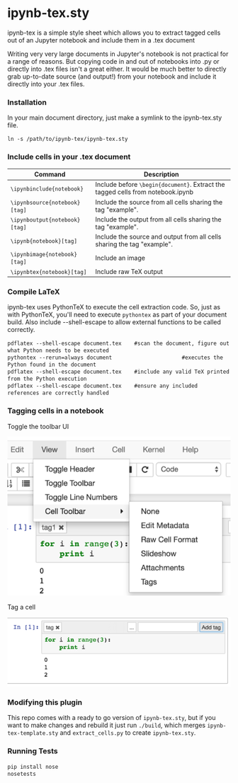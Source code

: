 # ipynb-tex.sty

ipynb-tex is a simple style sheet which allows you to extract tagged cells out of an Jupyter notebook and include them in a .tex document

Writing very very large documents in Jupyter's notebook is not practical for a range of reasons. But copying code in and out of notebooks into .py or directly into .tex files isn't a great either. It would be much better to directly grab up-to-date source (and output!) from your notebook and include it directly into your .tex files.


### Installation
In your main document directory, just make a symlink to the ipynb-tex.sty file.

    ln -s /path/to/ipynb-tex/ipynb-tex.sty

### Include cells in your .tex document

| Command                           | Description                                                                                                                 |
|--------------------------------------------------------------|---------------------------------------------------------------------------------------------------------------------|
| `\ipynbinclude{notebook}`         | Include before `\begin{document}`. Extract the tagged cells from notebook.ipynb |
| `\ipynbsource{notebook}[tag]` | Include the source from all cells sharing the tag "example".                                                                |
| `\ipynboutput{notebook}[tag]` | Include the output from all cells sharing the tag "example".                                                                |
| `\ipynb{notebook}[tag]`       | Include the source and output from all cells sharing the tag "example".                                                     |
| `\ipynbimage{notebook}[tag]` | Include an image |
| `\ipynbtex{notebook}[tag]` | Include raw TeX output |

### Compile LaTeX
ipynb-tex uses PythonTeX to execute the cell extraction code. So, just as with PythonTeX, you'll need to execute `pythontex` as part of your document build. Also include --shell-escape to allow external functions to be called correctly.

    pdflatex --shell-escape document.tex    #scan the document, figure out what Python needs to be executed
    pythontex --rerun=always document                      #executes the Python found in the document
    pdflatex --shell-escape document.tex    #include any valid TeX printed from the Python execution
    pdflatex --shell-escape document.tex    #ensure any included references are correctly handled


### Tagging cells in a notebook

Toggle the toolbar UI

![toggle toolbar ui](toggle_tag_toolbar.png)

Tag a cell

![tag a cell](tag_cell.png)

### Modifying this plugin
This repo comes with a ready to go version of `ipynb-tex.sty`, but if you want to make changes and rebuild it just run `./build`, which merges `ipynb-tex-template.sty` and `extract_cells.py` to create `ipynb-tex.sty`.


### Running Tests

    pip install nose
    nosetests